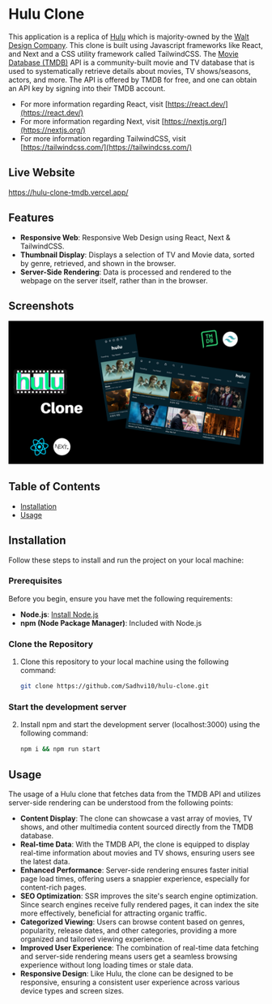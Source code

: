 # Hulu Clone

This application is a replica of [Hulu](https://www.hulu.com/welcome?orig_referrer=https%3A%2F%2Fwww.google.com%2F) which is majority-owned by the [Walt Design Company](https://en.wikipedia.org/wiki/The_Walt_Disney_Company). This clone is built using Javascript frameworks like React, and Next and a CSS utility framework called TailwindCSS. The [Movie Database (TMDB)](https://www.themoviedb.org/) API is a community-built movie and TV database that is used to systematically retrieve details about movies, TV shows/seasons, actors, and more. The API is offered by TMDB for free, and one can obtain an API key by signing into their TMDB account.

- For more information regarding React, visit [https://react.dev/](https://react.dev/)
- For more information regarding Next, visit [https://nextjs.org/](https://nextjs.org/)
- For more information regarding TailwindCSS, visit [https://tailwindcss.com/](https://tailwindcss.com/)

## Live Website

https://hulu-clone-tmdb.vercel.app/

## Features

- **Responsive Web**: Responsive Web Design using React, Next & TailwindCSS.
- **Thumbnail Display**: Displays a selection of TV and Movie data, sorted by genre, retrieved, and shown in the browser.
- **Server-Side Rendering**: Data is processed and rendered to the webpage on the server itself, rather than in the browser. 

## Screenshots

![Hulu Thumbnail](hulu_thumbnail.PNG)

## Table of Contents

- [Installation](#installation)
- [Usage](#usage)
  
## Installation

Follow these steps to install and run the project on your local machine:

### Prerequisites

Before you begin, ensure you have met the following requirements:

- **Node.js**: [Install Node.js](https://nodejs.org/)
- **npm (Node Package Manager)**: Included with Node.js

### Clone the Repository

1. Clone this repository to your local machine using the following command:

   ```bash
   git clone https://github.com/Sadhvi10/hulu-clone.git

### Start the development server

2. Install npm and start the development server (localhost:3000) using the following command:

   ```bash
   npm i && npm run start

## Usage

The usage of a Hulu clone that fetches data from the TMDB API and utilizes server-side rendering can be understood from the following points:

- **Content Display**: The clone can showcase a vast array of movies, TV shows, and other multimedia content sourced directly from the TMDB database.
- **Real-time Data**: With the TMDB API, the clone is equipped to display real-time information about movies and TV shows, ensuring users see the latest data.
- **Enhanced Performance**: Server-side rendering ensures faster initial page load times, offering users a snappier experience, especially for content-rich pages.
- **SEO Optimization**: SSR improves the site's search engine optimization. Since search engines receive fully rendered pages, it can index the site more effectively, beneficial for attracting organic traffic.
- **Categorized Viewing**: Users can browse content based on genres, popularity, release dates, and other categories, providing a more organized and tailored viewing experience.
- **Improved User Experience**: The combination of real-time data fetching and server-side rendering means users get a seamless browsing experience without long loading times or stale data.
- **Responsive Design**: Like Hulu, the clone can be designed to be responsive, ensuring a consistent user experience across various device types and screen sizes.



